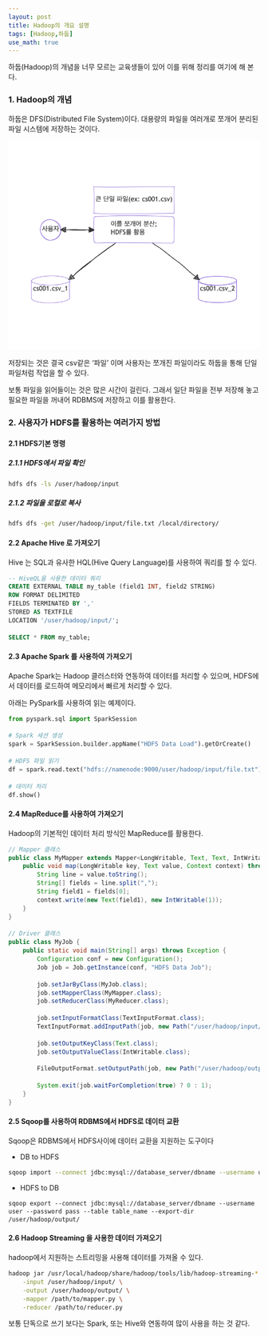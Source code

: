 ```yaml
---
layout: post
title: Hadoop의 개요 설명
tags: [Hadoop,하둡]
use_math: true
---
```






하둡(Hadoop)의 개념을 너무 모르는 교육생들이 있어 이를 위해 정리를 여기에 해 본다. 



### 1. Hadoop의 개념

하둡은 DFS(Distributed File System)이다.  대용량의 파일을 여러개로 쪼개어 분리된 파일 시스템에 저장하는 것이다. 



<img src="https://raw.githubusercontent.com/cheuora/cheuora.github.io/master/_posts/2024/images/mermaid-diagram-2024-09-19-003951.png" alt="mermaid-diagram-2024-09-19-003951"/>

저장되는 것은 결국 csv같은 ‘파일’ 이며 사용자는 쪼개진 파일이라도 하둡을 통해 단일 파일처럼 작업을 할 수 있다.

보통 파일을 읽어들이는 것은 많은 시간이 걸린다. 그래서 일단 파일을 전부 저장해 놓고 필요한 파일을 꺼내어 RDBMS에 저장하고 이를 활용한다. 



### 2. 사용자가 HDFS를 활용하는 여러가지 방법 

#### 2.1 HDFS기본 명령

##### 2.1.1  HDFS에서 파일 확인 

```bash
hdfs dfs -ls /user/hadoop/input
```

##### 2.1.2 파일을 로컬로 복사

```bash
hdfs dfs -get /user/hadoop/input/file.txt /local/directory/
```

#### 2.2 Apache Hive 로 가져오기

Hive 는 SQL과 유사한 HQL(Hive Query Language)를 사용하여 쿼리를 할 수 있다.

```sql
-- HiveQL을 사용한 데이터 쿼리
CREATE EXTERNAL TABLE my_table (field1 INT, field2 STRING)
ROW FORMAT DELIMITED
FIELDS TERMINATED BY ','
STORED AS TEXTFILE
LOCATION '/user/hadoop/input/';

SELECT * FROM my_table;
```



#### 2.3 Apache Spark 를 사용하여 가져오기

Apache Spark는 Hadoop 클러스터와 연동하여 데이터를 처리할 수 있으며, HDFS에서 데이터를 로드하여 메모리에서 빠르게 처리할 수 있다.

아래는 PySpark를 사용하여 읽는 예제이다. 

```python
from pyspark.sql import SparkSession

# Spark 세션 생성
spark = SparkSession.builder.appName("HDFS Data Load").getOrCreate()

# HDFS 파일 읽기
df = spark.read.text("hdfs://namenode:9000/user/hadoop/input/file.txt")

# 데이터 처리
df.show()
```



#### 2.4 MapReduce를 사용하여 가져오기

Hadoop의 기본적인 데이터 처리 방식인 MapReduce를 활용한다. 

```java
// Mapper 클래스
public class MyMapper extends Mapper<LongWritable, Text, Text, IntWritable> {
    public void map(LongWritable key, Text value, Context context) throws IOException, InterruptedException {
        String line = value.toString();
        String[] fields = line.split(",");
        String field1 = fields[0];
        context.write(new Text(field1), new IntWritable(1));
    }
}

// Driver 클래스
public class MyJob {
    public static void main(String[] args) throws Exception {
        Configuration conf = new Configuration();
        Job job = Job.getInstance(conf, "HDFS Data Job");
        
        job.setJarByClass(MyJob.class);
        job.setMapperClass(MyMapper.class);
        job.setReducerClass(MyReducer.class);
        
        job.setInputFormatClass(TextInputFormat.class);
        TextInputFormat.addInputPath(job, new Path("/user/hadoop/input/"));
        
        job.setOutputKeyClass(Text.class);
        job.setOutputValueClass(IntWritable.class);
        
        FileOutputFormat.setOutputPath(job, new Path("/user/hadoop/output/"));
        
        System.exit(job.waitForCompletion(true) ? 0 : 1);
    }
}
```



#### 2.5 Sqoop를 사용하여 RDBMS에서 HDFS로 데이터 교환

Sqoop은 RDBMS에서 HDFS사이에 데이터 교환을 지원하는 도구이다

* DB to HDFS

```bash
sqoop import --connect jdbc:mysql://database_server/dbname --username user --password pass --table table_name --target-dir /user/hadoop/output/
```

* HDFS to DB

```
sqoop export --connect jdbc:mysql://database_server/dbname --username user --password pass --table table_name --export-dir /user/hadoop/output/
```



#### 2.6 Hadoop Streaming 을 사용한 데이터 가져오기

hadoop에서 지원하는 스트리밍을 사용해 데이터를 가져올 수 있다. 

```bash
hadoop jar /usr/local/hadoop/share/hadoop/tools/lib/hadoop-streaming-*.jar \
    -input /user/hadoop/input/ \
    -output /user/hadoop/output/ \
    -mapper /path/to/mapper.py \
    -reducer /path/to/reducer.py
```



보통 단독으로 쓰기 보다는 Spark, 또는 Hive와 연동하여 많이 사용을 하는 것 같다. 

